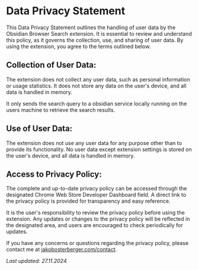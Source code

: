 # Data Privacy Statement

This Data Privacy Statement outlines the handling of user data by the Obsidian Browser Search extension. It is essential to review and understand this policy, as it governs the collection, use, and sharing of user data. By using the extension, you agree to the terms outlined below.

## Collection of User Data:

The extension does not collect any user data, such as personal information or usage statistics. It does not store any data on the user's device, and all data is handled in memory.

It only sends the search query to a obsidian service locally running on the users machine to retrieve the search results.

## Use of User Data:

The extension does not use any user data for any purpose other than to provide its functionality. No user data except extension settings is stored on the user's device, and all data is handled in memory.

## Access to Privacy Policy:

The complete and up-to-date privacy policy can be accessed through the designated Chrome Web Store Developer Dashboard field. A direct link to the privacy policy is provided for transparency and easy reference.

It is the user's responsibility to review the privacy policy before using the extension. Any updates or changes to the privacy policy will be reflected in the designated area, and users are encouraged to check periodically for updates.

If you have any concerns or questions regarding the privacy policy, please contact me at [jakobosterberger.com/contact](https://jakobosterberger.com/contact).

*Last updated: 27.11.2024*